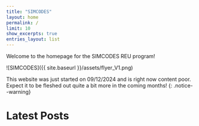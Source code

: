 ```yaml
---
title: "SIMCODES"
layout: home
permalink: /
limit: 10
show_excerpts: true
entries_layout: list
---
```


Welcome to the homepage for the SIMCODES REU program!

![SIMCODES]({{ site.baseurl }}/assets/flyer_V1.png)


This website was just started on 09/12/2024 and is right now content poor.
Expect it to be fleshed out quite a bit more in the coming months!
{: .notice--warning}

# Latest Posts